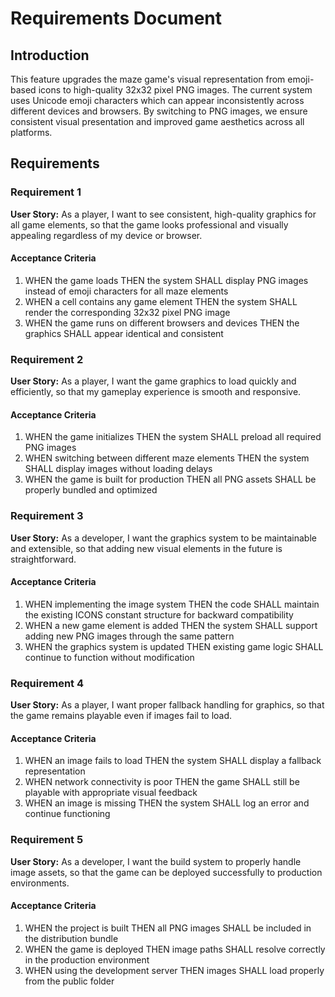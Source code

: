 # Requirements Document

## Introduction

This feature upgrades the maze game's visual representation from emoji-based icons to high-quality 32x32 pixel PNG images. The current system uses Unicode emoji characters which can appear inconsistently across different devices and browsers. By switching to PNG images, we ensure consistent visual presentation and improved game aesthetics across all platforms.

## Requirements

### Requirement 1

**User Story:** As a player, I want to see consistent, high-quality graphics for all game elements, so that the game looks professional and visually appealing regardless of my device or browser.

#### Acceptance Criteria

1. WHEN the game loads THEN the system SHALL display PNG images instead of emoji characters for all maze elements
2. WHEN a cell contains any game element THEN the system SHALL render the corresponding 32x32 pixel PNG image
3. WHEN the game runs on different browsers and devices THEN the graphics SHALL appear identical and consistent

### Requirement 2

**User Story:** As a player, I want the game graphics to load quickly and efficiently, so that my gameplay experience is smooth and responsive.

#### Acceptance Criteria

1. WHEN the game initializes THEN the system SHALL preload all required PNG images
2. WHEN switching between different maze elements THEN the system SHALL display images without loading delays
3. WHEN the game is built for production THEN all PNG assets SHALL be properly bundled and optimized

### Requirement 3

**User Story:** As a developer, I want the graphics system to be maintainable and extensible, so that adding new visual elements in the future is straightforward.

#### Acceptance Criteria

1. WHEN implementing the image system THEN the code SHALL maintain the existing ICONS constant structure for backward compatibility
2. WHEN a new game element is added THEN the system SHALL support adding new PNG images through the same pattern
3. WHEN the graphics system is updated THEN existing game logic SHALL continue to function without modification

### Requirement 4

**User Story:** As a player, I want proper fallback handling for graphics, so that the game remains playable even if images fail to load.

#### Acceptance Criteria

1. WHEN an image fails to load THEN the system SHALL display a fallback representation
2. WHEN network connectivity is poor THEN the game SHALL still be playable with appropriate visual feedback
3. WHEN an image is missing THEN the system SHALL log an error and continue functioning

### Requirement 5

**User Story:** As a developer, I want the build system to properly handle image assets, so that the game can be deployed successfully to production environments.

#### Acceptance Criteria

1. WHEN the project is built THEN all PNG images SHALL be included in the distribution bundle
2. WHEN the game is deployed THEN image paths SHALL resolve correctly in the production environment
3. WHEN using the development server THEN images SHALL load properly from the public folder